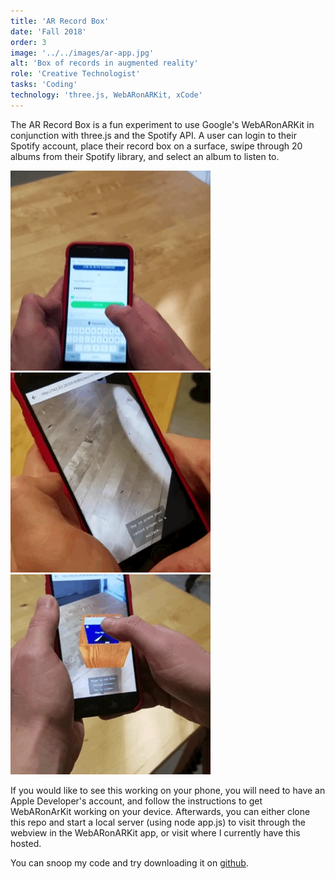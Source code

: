 ```yaml
---
title: 'AR Record Box'
date: 'Fall 2018'
order: 3
image: '../../images/ar-app.jpg'
alt: 'Box of records in augmented reality'
role: 'Creative Technologist'
tasks: 'Coding'
technology: 'three.js, WebARonARKit, xCode'
---
```


The AR Record Box is a fun experiment to use Google's WebARonARKit in conjunction with three.js and the Spotify API. A user can login to their Spotify account, place their record box on a surface, swipe through 20 albums from their Spotify library, and select an album to listen to.

![Login to Spotify](../../images/login.gif)
![Select an album](../../images/select-album.gif)
![Listen to music](../../images/play-record.gif)

If you would like to see this working on your phone, you will need to have an Apple Developer's account, and follow the instructions to get WebARonArKit working on your device. Afterwards, you can either clone this repo and start a local server (using node app.js) to visit through the webview in the WebARonARKit app, or visit where I currently have this hosted.

You can snoop my code and try downloading it on <a href="https://github.com/saxani/ar-record-box">github</a>.
<br />
